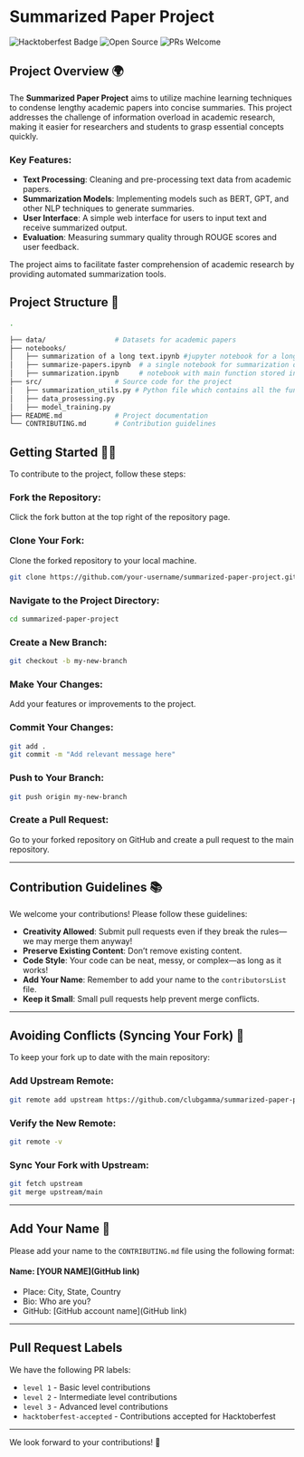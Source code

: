 # Summarized Paper Project

![Hacktoberfest Badge](https://img.shields.io/badge/Hacktoberfest-2024-blueviolet)
![Open Source](https://img.shields.io/badge/Open%20Source-Contributions%20Welcome-brightgreen)
![PRs Welcome](https://img.shields.io/badge/PRs-welcome-green)

## Project Overview 🌍

The **Summarized Paper Project** aims to utilize machine learning techniques to condense lengthy academic papers into concise summaries. This project addresses the challenge of information overload in academic research, making it easier for researchers and students to grasp essential concepts quickly.

### Key Features:

- **Text Processing**: Cleaning and pre-processing text data from academic papers.
- **Summarization Models**: Implementing models such as BERT, GPT, and other NLP techniques to generate summaries.
- **User Interface**: A simple web interface for users to input text and receive summarized output.
- **Evaluation**: Measuring summary quality through ROUGE scores and user feedback.

The project aims to facilitate faster comprehension of academic research by providing automated summarization tools.


## Project Structure 📁

```bash
.

├── data/                 # Datasets for academic papers
├── notebooks/ 
│   ├── summarization of a long text.ipynb #jupyter notebook for a long text which can be summarized by all pretrained models
│   ├── summarize-papers.ipynb  # a single notebook for summarization of academic papers 
│   ├── summarization.ipynb     # notebook with main function stored inside src/summarization_utils.py
├── src/                  # Source code for the project
│   ├── summarization_utils.py # Python file which contains all the function
│   ├── data_prosessing.py           
│   ├── model_training.py
├── README.md             # Project documentation
└── CONTRIBUTING.md       # Contribution guidelines
```

## Getting Started 🤗🚀

To contribute to the project, follow these steps:

### Fork the Repository:

Click the fork button at the top right of the repository page.

### Clone Your Fork:

Clone the forked repository to your local machine.

```bash
git clone https://github.com/your-username/summarized-paper-project.git
```

### Navigate to the Project Directory:

```bash
cd summarized-paper-project
```

### Create a New Branch:

```bash
git checkout -b my-new-branch
```

### Make Your Changes:

Add your features or improvements to the project.

### Commit Your Changes:

```bash
git add .
git commit -m "Add relevant message here"
```

### Push to Your Branch:

```bash
git push origin my-new-branch
```

### Create a Pull Request:

Go to your forked repository on GitHub and create a pull request to the main repository.

---

## Contribution Guidelines 📚

We welcome your contributions! Please follow these guidelines:

- **Creativity Allowed**: Submit pull requests even if they break the rules—we may merge them anyway!
- **Preserve Existing Content**: Don’t remove existing content.
- **Code Style**: Your code can be neat, messy, or complex—as long as it works!
- **Add Your Name**: Remember to add your name to the `contributorsList` file.
- **Keep it Small**: Small pull requests help prevent merge conflicts.

---

## Avoiding Conflicts (Syncing Your Fork) 🔄

To keep your fork up to date with the main repository:

### Add Upstream Remote:

```bash
git remote add upstream https://github.com/clubgamma/summarized-paper-project.git
```

### Verify the New Remote:

```bash
git remote -v
```

### Sync Your Fork with Upstream:

```bash
git fetch upstream
git merge upstream/main
```

---

## Add Your Name 🌟

Please add your name to the `CONTRIBUTING.md` file using the following format:

#### Name: [YOUR NAME](GitHub link)
- Place: City, State, Country
- Bio: Who are you?
- GitHub: [GitHub account name](GitHub link)

---

## Pull Request Labels

We have the following PR labels:

- `level 1` - Basic level contributions
- `level 2` - Intermediate level contributions
- `level 3` - Advanced level contributions
- `hacktoberfest-accepted` - Contributions accepted for Hacktoberfest

---

We look forward to your contributions! 🎉
